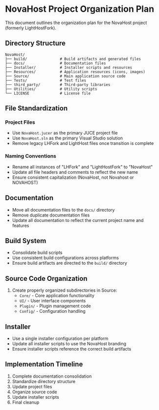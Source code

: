 # NovaHost Project Organization Plan

This document outlines the organization plan for the NovaHost project (formerly LightHostFork).

## Directory Structure

```
NovaHost/
├── build/               # Build artifacts and generated files
├── docs/                # Documentation files
├── Installer/           # Installer scripts and resources
├── Resources/           # Application resources (icons, images)
├── Source/              # Main application source code
├── Tests/               # Test files
├── third_party/         # Third-party libraries
├── Utilities/           # Utility scripts
└── LICENSE              # License file
```

## File Standardization

### Project Files
- Use `NovaHost.jucer` as the primary JUCE project file
- Use `NovaHost.sln` as the primary Visual Studio solution
- Remove legacy LHFork and LightHost files once transition is complete

### Naming Conventions
- Rename all instances of "LHFork" and "LightHostFork" to "NovaHost"
- Update all file headers and comments to reflect the new name
- Ensure consistent capitalization (NovaHost, not Novahost or NOVAHOST)

## Documentation
- Move all documentation files to the `docs/` directory
- Remove duplicate documentation files
- Update all documentation to reflect the current project name and features

## Build System
- Consolidate build scripts
- Use consistent build configurations across platforms
- Ensure build artifacts are directed to the `build/` directory

## Source Code Organization
1. Create properly organized subdirectories in Source:
   - `Core/` - Core application functionality
   - `UI/` - User interface components
   - `Plugin/` - Plugin management code
   - `Config/` - Configuration handling

## Installer
- Use a single installer configuration per platform
- Update all installer scripts to use the NovaHost branding
- Ensure installer scripts reference the correct build artifacts

## Implementation Timeline
1. Complete documentation consolidation
2. Standardize directory structure
3. Update project files
4. Organize source code
5. Update installer scripts
6. Final cleanup